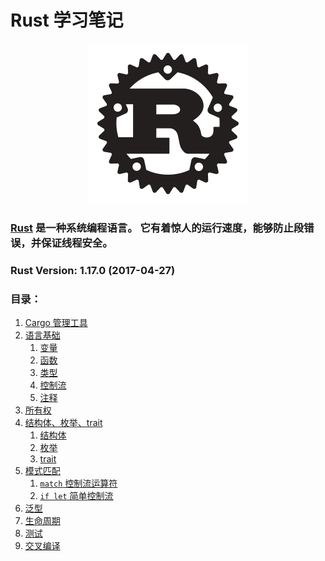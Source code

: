 # Rust 学习笔记

<p align="center"><a target="_blank" href="http://www.rust-lang.org"><img src="logo/rust-logo-256x256-blk.png"></a></p>

<h3><a target="_blank" href="http://www.rust-lang.org">Rust</a> 是一种系统编程语言。 它有着惊人的运行速度，能够防止段错误，并保证线程安全。</h3>





### Rust Version: 1.17.0 (2017-04-27)


### 目录：

1. [Cargo 管理工具](notes/cargo.md)
2. [语言基础](notes/base.md)
    1. [变量](notes/base.md#变量)
    2. [函数](notes/base.md#函数)
    3. [类型](notes/base.md#类型)
    4. [控制流](notes/base.md#控制流)
    5. [注释](notes/base.md#注释)
3. [所有权](notes/ownership.md)
4. [结构体、枚举、trait](notes/struct-enum-trait.md)
    1. [结构体](notes/struct-enum-trait.md#结构体struct)
    2. [枚举](notes/struct-enum-trait.md#枚举enum)
    3. [trait](notes/struct-enum-trait.md#trait)
5. [模式匹配](notes/match.md)
    1. [`match` 控制流运算符](notes/match.md#match-控制流运算符)
    2. [`if let` 简单控制流](notes/match.md#if-let-简单控制流)
6. [泛型](notes/generics.md)
7. [生命周期](notes/lifetime.md)
8. [测试](notes/testing.md)
9. [交叉编译](notes/cross-compiler.md)













